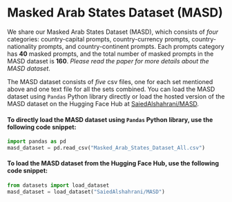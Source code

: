 # Masked Arab States Dataset (MASD)

We share our Masked Arab States Dataset (MASD), which consists of *four* categories: country-capitalprompts, country-currency prompts, country-nationality prompts, and country-continent prompts. Each prompts category has **40** masked prompts, and the total number of masked prompts in the MASD dataset is **160**. *Please read the paper for more details about the MASD dataset*. 

The MASD dataset consists of *five* csv files, one for each set mentioned above and one text file for all the sets combined. You can load the MASD dataset using `Pandas` Python library directly or load the hosted version of the MASD dataset on the Hugging Face Hub at [SaiedAlshahrani/MASD](https://huggingface.co/datasets/SaiedAlshahrani/MASD).

#### To directly load the MASD dataset using `Pandas` Python library, use the following code snippet:

```Python
import pandas as pd
masd_dataset = pd.read_csv("Masked_Arab_States_Dataset_All.csv")

```

#### To load the MASD dataset from the Hugging Face Hub, use the following code snippet:

```Python
from datasets import load_dataset
masd_dataset = load_dataset("SaiedAlshahrani/MASD")
```